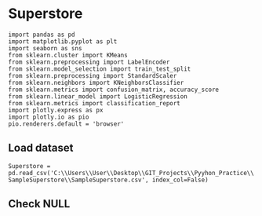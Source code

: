 # Superstore
```import numpy as np
import pandas as pd
import matplotlib.pyplot as plt
import seaborn as sns
from sklearn.cluster import KMeans
from sklearn.preprocessing import LabelEncoder
from sklearn.model_selection import train_test_split
from sklearn.preprocessing import StandardScaler
from sklearn.neighbors import KNeighborsClassifier
from sklearn.metrics import confusion_matrix, accuracy_score
from sklearn.linear_model import LogisticRegression
from sklearn.metrics import classification_report
import plotly.express as px
import plotly.io as pio
pio.renderers.default = 'browser'
```

## Load dataset
```Superstore = pd.read_csv('C:\\Users\\User\\Desktop\\GIT_Projects\\Pyyhon_Practice\\SampleSuperstore\\SampleSuperstore.csv', index_col=False)```


## Check NULL
```Superstore.isnull().sum()
```
